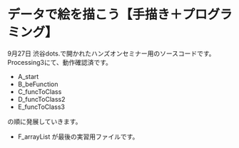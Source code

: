 # データで絵を描こう【手描き＋プログラミング】

9月27日 渋谷dots.で開かれたハンズオンセミナー用のソースコードです。
Processing3にて、動作確認済です。

- A_start- B_beFunction- C_funcToClass- D_funcToClass2- E_funcToClass3

の順に発展していきます。

- F_arrayList
が最後の実習用ファイルです。 